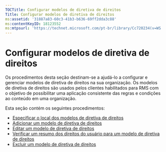 ```yaml
---
TOCTitle: Configurar modelos de diretiva de direitos
Title: Configurar modelos de diretiva de direitos
ms:assetid: '31887a83-60c3-41b3-b636-69ff2dda3c88'
ms:contentKeyID: 18123552
ms:mtpsurl: 'https://technet.microsoft.com/pt-br/library/Cc720234(v=WS.10)'
---
```


Configurar modelos de diretiva de direitos
==========================================

Os procedimentos desta seção destinam-se a ajudá-lo a configurar e gerenciar modelos de diretiva de direitos na sua organização. Os modelos de diretiva de direitos são usados pelos clientes habilitados para RMS com o objetivo de possibilitar uma aplicação consistente das regras e condições ao conteúdo em uma organização.

Esta seção contém os seguintes procedimentos:

-   [Especificar o local dos modelos de diretiva de direitos](https://technet.microsoft.com/e1bee46d-33db-424f-ba45-1dcedcb883ab)
-   [Adicionar um modelo de diretiva de direitos](https://technet.microsoft.com/1a5555cd-6d39-4078-a879-4106864674be)
-   [Editar um modelo de diretiva de direitos](https://technet.microsoft.com/9580b934-bd6f-4097-9d3c-4fc14a3147fa)
-   [Verificar um resumo dos direitos do usuário para um modelo de diretiva de direitos](https://technet.microsoft.com/a3559cfd-3c80-4b6a-8e44-e4b42b98a76c)
-   [Excluir um modelo de diretiva de direitos](https://technet.microsoft.com/9c9a1496-cf55-4c65-a4c6-9fe245edce00)
